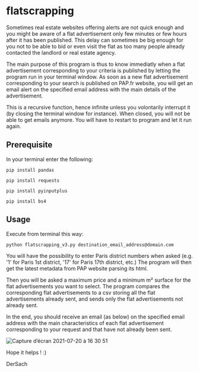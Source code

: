 # flatscrapping
Sometimes real estate websites offering alerts are not quick enough and you might be aware of a flat advertisement only few minutes or few hours after it has been published. This delay can sometimes be big enough for you not to be able to bid or even visit the flat as too many people already contacted the landlord or real estate agency.

The main purpose of this program is thus to know immediatly when a flat advertisement corresponding to your criteria is published by letting the program run in your terminal window. As soon as a new flat advertisement corresponding to your search is published on PAP.fr website, you will get an email alert on the specified email address with the main details of the advertisement.

This is a recursive function, hence infinite unless you volontarily interrupt it (by closing the terminal window for instance). When closed, you will not be able to get emails anymore. You will have to restart to program and let it run again.

## **Prerequisite**

In your terminal enter the following:

`pip install pandas`

`pip install requests`

`pip install pyinputplus`

`pip install bs4`

## **Usage**

Execute from terminal this way:

`python flatscrapping_v3.py destination_email_address@domain.com`

You will have the possibility to enter Paris district numbers when asked (e.g. '1' for Paris 1st district, '17' for Paris 17th district, etc.)
The program will then get the latest metadata from PAP website parsing its html.

Then you will be asked a maximum price and a minimum m² surface for the flat advertisements you want to select. The program compares the corresponding flat advertisements to a csv storing all the flat advertisements already sent, and sends only the flat advertisements not already sent.

In the end, you should receive an email (as below) on the specified email address with the main characteristics of each flat advertisement corresponding to your request and that have not already been sent.

![Capture d’écran 2021-07-20 à 16 30 51](https://user-images.githubusercontent.com/78410163/126343066-c1a1bd10-39a6-4d45-9fc9-36b4f52d58eb.png)

Hope it helps ! :)

DerSach
